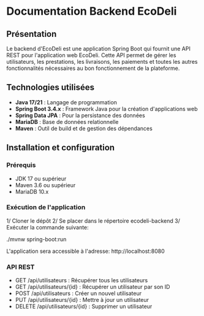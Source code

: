 # Documentation Backend EcoDeli

## Présentation

Le backend d'EcoDeli est une application Spring Boot qui fournit une API REST pour l'application web EcoDeli. Cette API permet de gérer les utilisateurs, les prestations, les livraisons, les paiements et toutes les autres fonctionnalités nécessaires au bon fonctionnement de la plateforme.

## Technologies utilisées

- **Java 17/21** : Langage de programmation
- **Spring Boot 3.4.x** : Framework Java pour la création d'applications web
- **Spring Data JPA** : Pour la persistance des données
- **MariaDB** : Base de données relationnelle
- **Maven** : Outil de build et de gestion des dépendances

## Installation et configuration

### Prérequis

- JDK 17 ou supérieur
- Maven 3.6 ou supérieur
- MariaDB 10.x

### Exécution de l'application

1/ Cloner le dépôt
2/ Se placer dans le répertoire ecodeli-backend
3/ Exécuter la commande suivante:

./mvnw spring-boot:run

L'application sera accessible à l'adresse: http://localhost:8080

### API REST

- GET /api/utilisateurs : Récupérer tous les utilisateurs
- GET /api/utilisateurs/{id} : Récupérer un utilisateur par son ID
- POST /api/utilisateurs : Créer un nouvel utilisateur
- PUT /api/utilisateurs/{id} : Mettre à jour un utilisateur
- DELETE /api/utilisateurs/{id} : Supprimer un utilisateur